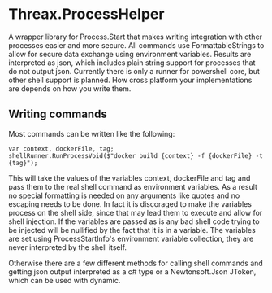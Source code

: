# Threax.ProcessHelper
A wrapper library for Process.Start that makes writing integration with other processes easier and more secure. All commands use FormattableStrings to allow for secure data exchange using environment variables. Results are interpreted as json, which includes plain string support for processes that do not output json. Currently there is only a runner for powershell core, but other shell support is planned. How cross platform your implementations are depends on how you write them.

## Writing commands
Most commands can be written like the following:
```
var context, dockerFile, tag;
shellRunner.RunProcessVoid($"docker build {context} -f {dockerFile} -t {tag}");
```
This will take the values of the variables context, dockerFile and tag and pass them to the real shell command as environment variables. As a result no special formatting is needed on any arguments like quotes and no escaping needs to be done. In fact it is discoraged to make the variables process on the shell side, since that may lead them to execute and allow for shell injection. If the variables are passed as is any bad shell code trying to be injected will be nullified by the fact that it is in a variable. The variables are set using ProcessStartInfo's environment variable collection, they are never interpreted by the shell itself.

Otherwise there are a few different methods for calling shell commands and getting json output interpreted as a c# type or a Newtonsoft.Json JToken, which can be used with dynamic.